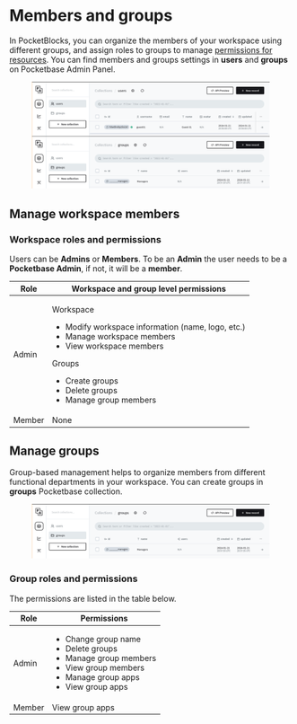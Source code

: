 # Members and groups

In PocketBlocks, you can organize the members of your workspace using different groups, and assign roles to groups to manage [permissions for resources](permissions-for-resources.md). You can find members and groups settings in **users** and **groups** on Pocketbase Admin Panel.

<figure><img src="../.gitbook/assets/workspace-management/members-and-groups/01.png" alt=""><figcaption></figcaption></figure>

## Manage workspace members

### Workspace roles and permissions

Users can be **Admins** or **Members**. To be an **Admin** the user needs to be a **Pocketbase Admin**, if not, it will be a **member**.

| Role   | Workspace and group level permissions                                                                                                                                                                                                            |
| ------ | ------------------------------------------------------------------------------------------------------------------------------------------------------------------------------------------------------------------------------------------------ |
| Admin  | <p>Workspace</p><ul><li>Modify workspace information (name, logo, etc.)</li><li>Manage workspace members</li><li>View workspace members</li></ul><p>Groups</p><ul><li>Create groups</li><li>Delete groups</li><li>Manage group members</li></ul> |
| Member | None                                                                                                                                                                                                                                             |

## Manage groups

Group-based management helps to organize members from different functional departments in your workspace. You can create groups in **groups** Pocketbase collection.

<figure><img src="../.gitbook/assets/workspace-management/members-and-groups/02.png" alt=""><figcaption></figcaption></figure>

### Group roles and permissions

The permissions are listed in the table below.

| Role   | Permissions                                                                                                                                                         |
| ------ | ------------------------------------------------------------------------------------------------------------------------------------------------------------------- |
| Admin  | <ul><li>Change group name</li><li>Delete groups</li><li>Manage group members</li><li>View group members</li><li>Manage group apps</li><li>View group apps</li></ul> |
| Member | View group apps                                                                                                                                                     |
